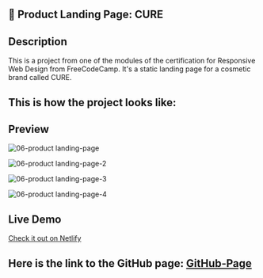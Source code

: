 <!-- PROJECT_METADATA
{
  "title": "Product Landing Page: CURE",
  "description": "This is a project from one of the modules of the certification for Responsive Web Design from FreeCodeCamp. It's a static landing page for a cosmetic brand called CURE.",
  "video": " ", 
  "imagePreview": "https://github.com/FerRuizDevp/product-landing-page-cure/assets/117100019/f8311fd5-285f-4b16-9648-9fba8b2078e5",
  "githubLink": "https://github.com/FerRuizDevp/product-landing-page-cure",
  "netlifyLink": "https://cure-landing-page.netlify.app/",
  "tags": ["more-project", "landing-page", "html", "css", "static-design"]
}
-->
## 💄 Product Landing Page: CURE

## Description
This is a project from one of the modules of the certification for Responsive Web Design from FreeCodeCamp. It's a static landing page for a cosmetic brand called CURE. 

## This is how the project looks like:

## Preview
![06-product landing-page](https://github.com/FerRuizDevp/product-landing-page-cure/assets/117100019/f8311fd5-285f-4b16-9648-9fba8b2078e5)

![06-product landing-page-2](https://github.com/FerRuizDevp/product-landing-page-cure/assets/117100019/1e60c91d-a16e-41ed-9517-ae5193b07f18)

![06-product landing-page-3](https://github.com/FerRuizDevp/product-landing-page-cure/assets/117100019/96c3e086-75ce-42b6-aaba-f2d6bf4a3d69)

![06-product landing-page-4](https://github.com/FerRuizDevp/product-landing-page-cure/assets/117100019/752b9c00-c2b3-44a8-881f-fb84740fb91d)

## Live Demo
[Check it out on Netlify](https://cure-landing-page.netlify.app/)

## Here is the link to the GitHub page: [GitHub-Page](https://ferruizdevp.github.io/product-landing-page-cure/)


